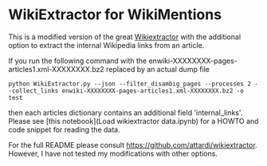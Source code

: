 # WikiExtractor for WikiMentions

This is a modified version of the great [Wikiextractor](https://github.com/attardi/wikiextractor) with the additional option to extract the internal Wikipedia links from an article. 

If you run the following command with the enwiki-XXXXXXXX-pages-articles1.xml-XXXXXXXX.bz2 replaced by an actual dump file

    python WikiExtractor.py --json --filter_disambig_pages --processes 2 --collect_links enwiki-XXXXXXXX-pages-articles1.xml-XXXXXXXX.bz2 -o test

then each articles dictionary contains an additional field 'internal_links'. Please see [this notebook](Load wikiextractor data.ipynb) for a HOWTO and code snippet for reading the data.

For the full README please consult https://github.com/attardi/wikiextractor. However, I have not tested my modifications with other options.